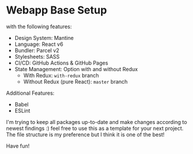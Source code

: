 # Webapp Base Setup
with the following features:
* Design System: Mantine
* Language: React v6
* Bundler: Parcel v2
* Stylesheets: SASS
* CI/CD: GitHub Actions & GitHub Pages
* State Management: Option with and without Redux
  * With Redux: `with-redux` branch
  * Without Redux (pure React): `master` branch

Additional Features:
* Babel
* ESLint

I'm trying to keep all packages up-to-date and make changes according to newest findings :) feel free to use this as a template for your next project. The file structure is my preference but I think it is one of the best!

Have fun!
